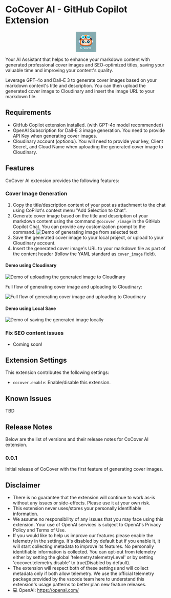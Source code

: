 # CoCover AI - GitHub Copilot Extension

<img src="./Cocover.png" height=64 style="margin:auto; display:block;"/>

Your AI Assistant that helps to enhance your markdown content with generated professional cover images and SEO-optimized titles, saving your valuable time and improving your content's quality.

Leverage GPT-4o and Dall-E 3 to generate cover images based on your markdown content's title and description. You can then upload the generated cover image to Cloudinary and insert the image URL to your markdown file.

## Requirements

- GitHub Copilot extension installed. (with GPT-4o model recommended)
- OpenAI Subscription for Dall-E 3 image generation. You need to provide API Key when generating cover images.
- Cloudinary account (_optional_). You will need to provide your key, Client Secret, and Cloud Name when uploading the generated cover image to Cloudinary.

## Features

CoCover AI extension provides the following features:

### Cover Image Generation

1. Copy the title/description content of your post as attachment to the chat using CoPilot's context menu "Add Selection to Chat".
2. Generate cover image based on the title and description of your markdown content using the command `@cocover /image` in the GitHub Copilot Chat. You can provide any customization prompt to the command.
   ![Demo of generating image from selected text](https://res.cloudinary.com/mayashavin/image/upload/v1730116072/cocover/demo_cocover_1.gif)
3. Save the generated cover image to your local project, or upload to your Cloudinary account.
4. Insert the generated cover image's URL to your markdown file as part of the content header (follow the YAML standard as `cover_image` field).

#### Demo using Cloudinary

![Demo of uploading the generated image to Cloudinary](https://res.cloudinary.com/mayashavin/image/upload/v1730116064/cocover/cocover_cloudinary.gif)

Full flow of generating cover image and uploading to Cloudinary:

![Full flow of generating cover image and uploading to Cloudinary](https://res.cloudinary.com/mayashavin/image/upload/v1730116064/cocover/full_flow_cloudinary.gif)

#### Demo using Local Save

![Demo of saving the generated image locally](https://res.cloudinary.com/mayashavin/image/upload/v1730116064/cocover/fullflow_save.gif)

### Fix SEO content issues

- Coming soon!

## Extension Settings

This extension contributes the following settings:

- `cocover.enable`: Enable/disable this extension.

## Known Issues

TBD

## Release Notes

Below are the list of versions and their release notes for CoCover AI extension.

### 0.0.1

Initial release of CoCover with the first feature of generating cover images.

## Disclaimer

- There is no guarantee that the extension will continue to work as-is without any issues or side-effects. Please use it at your own risk.
- This extension never uses/stores your personally identifiable information.
- We assume no responsibility of any issues that you may face using this extension. Your use of OpenAI services is subject to OpenAI's Privacy Policy and Terms of Use.
- If you would like to help us improve our features please enable the telemetry in the settings. It's disabled by default but if you enable it, it will start collecting metadata to improve its features. No personally identifiable information is collected. You can opt-out from telemetry either by setting the global 'telemetry.telemetryLevel' or by setting 'cocover.telemetry.disable' to true(Disabled by default).
- The extension will respect both of these settings and will collect metadata only if both allow telemetry. We use the official telemetry package provided by the vscode team here to understand this extension's usage patterns to better plan new feature releases.
- 💻 OpenAI: <https://openai.com/>
